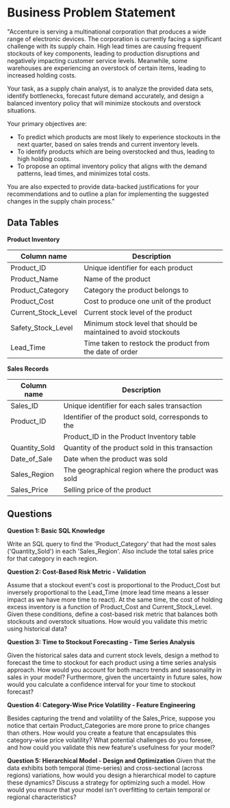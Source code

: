 # Business Problem Statement

"Accenture is serving a multinational corporation that produces a wide range of electronic devices. The corporation is currently facing a significant challenge with its supply chain. High lead times are causing frequent stockouts of key components, leading to production disruptions and negatively impacting customer service levels. Meanwhile, some warehouses are experiencing an overstock of certain items, leading to increased holding costs.

Your task, as a supply chain analyst, is to analyze the provided data sets, identify bottlenecks, forecast future demand accurately, and design a balanced inventory policy that will minimize stockouts and overstock situations.

Your primary objectives are:

- To predict which products are most likely to experience stockouts in the next quarter, based on sales trends and current inventory levels.
- To identify products which are being overstocked and thus, leading to high holding costs.
- To propose an optimal inventory policy that aligns with the demand patterns, lead times, and minimizes total costs.

You are also expected to provide data-backed justifications for your recommendations and to outline a plan for implementing the suggested changes in the supply chain process."

## Data Tables

**Product Inventory**


| Column name           | Description                                                          |
|-----------------------|----------------------------------------------------------------------|
| Product_ID            | Unique identifier for each product                                    |
| Product_Name          | Name of the product                                                   |
| Product_Category      | Category the product belongs to                                       |
| Product_Cost          | Cost to produce one unit of the product                                |
| Current_Stock_Level   | Current stock level of the product                                    |
| Safety_Stock_Level    | Minimum stock level that should be maintained to avoid stockouts       |
| Lead_Time             | Time taken to restock the product from the date of order               |


**Sales Records**


| Column name    | Description                                              |
|----------------|----------------------------------------------------------|
| Sales_ID       | Unique identifier for each sales transaction             |
| Product_ID     | Identifier of the product sold, corresponds to the        |
|                | Product_ID in the Product Inventory table                |
| Quantity_Sold  | Quantity of the product sold in this transaction         |
| Date_of_Sale   | Date when the product was sold                           |
| Sales_Region   | The geographical region where the product was sold        |
| Sales_Price    | Selling price of the product           

## Questions

**Question 1: Basic SQL Knowledge**

Write an SQL query to find the 'Product_Category' that had the most sales ('Quantity_Sold') in each 'Sales_Region'. Also include the total sales price for that category in each region.


**Question 2: Cost-Based Risk Metric - Validation**

Assume that a stockout event's cost is proportional to the Product_Cost but inversely proportional to the Lead_Time (more lead time means a lesser impact as we have more time to react). At the same time, the cost of holding excess inventory is a function of Product_Cost and Current_Stock_Level. Given these conditions, define a cost-based risk metric that balances both stockouts and overstock situations. How would you validate this metric using historical data?


**Question 3: Time to Stockout Forecasting - Time Series Analysis**

Given the historical sales data and current stock levels, design a method to forecast the time to stockout for each product using a time series analysis approach. How would you account for both macro trends and seasonality in sales in your model? Furthermore, given the uncertainty in future sales, how would you calculate a confidence interval for your time to stockout forecast?


**Question 4: Category-Wise Price Volatility - Feature Engineering**

Besides capturing the trend and volatility of the Sales_Price, suppose you notice that certain Product_Categories are more prone to price changes than others. How would you create a feature that encapsulates this category-wise price volatility? What potential challenges do you foresee, and how could you validate this new feature's usefulness for your model?

**Question 5: Hierarchical Model - Design and Optimization**
Given that the data exhibits both temporal (time-series) and cross-sectional (across regions) variations, how would you design a hierarchical model to capture these dynamics? Discuss a strategy for optimizing such a model. How would you ensure that your model isn't overfitting to certain temporal or regional characteristics?

